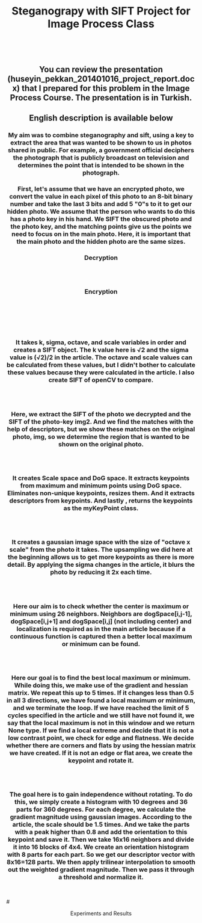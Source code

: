 # <p align="center">Steganograpy with SIFT Project for Image Process Class </p> </br>

## <p align="center">You can review the presentation (huseyin_pekkan_201401016_project_report.docx) that I prepared for this problem in the Image Process Course. The presentation is in Turkish.</p> 

## <p align="center">English description is available below</p> 

### <p align="center">My aim was to combine steganography and sift, using a key to extract the area that was wanted to be shown to us in photos shared in public. For example, a government official deciphers the photograph that is publicly broadcast on television and determines the point that is intended to be shown in the photograph.</p>



### <p align="center">First, let's assume that we have an encrypted photo, we convert the value in each pixel of this photo to an 8-bit binary number and take the last 3 bits and add 5 "0"s to it to get our hidden photo. We assume that the person who wants to do this has a photo key in his hand. We SIFT the obscured photo and the photo key, and the matching points give us the points we need to focus on in the main photo. Here, it is important that the main photo and the hidden photo are the same sizes.</p>
### <p align="center">Decryption</p>
<p align="center" ><img src="https://user-images.githubusercontent.com/75019129/201935184-e9c936ce-cd43-4d3a-93fb-a4ca57d3cb46.png" alt="">
</p></br>

### <p align="center">Encryption</p>
<p align="center" ><img src="https://user-images.githubusercontent.com/75019129/201935523-34666693-dcb8-4bf3-8048-a74be2258f35.png" alt="">
</p></br> 
<p align="center" ><img src="https://user-images.githubusercontent.com/75019129/201935890-517c062d-dcd9-4bb3-b881-8029d54c102b.png" alt="">
</p></br> 

### <p align="center">It takes k, sigma, octave, and scale variables in order and creates a SIFT object. The k value here is √2 and the sigma value is (√2)/2 in the article. The octave and scale values can be calculated from these values, but I didn't bother to calculate these values because they were calculated in the article. I also create SIFT of openCV to compare.</p>
<p align="center" ><img src="https://user-images.githubusercontent.com/75019129/201936311-f78e7118-9034-44ed-9650-863ecea5d94f.png" alt="">
</p></br> 

### <p align="center">Here, we extract the SIFT of the photo we decrypted and the SIFT of the photo-key img2. And we find the matches with the help of descriptors, but we show these matches on the original photo, img, so we determine the region that is wanted to be shown on the original photo.
</p>

<p align="center" ><img src="https://user-images.githubusercontent.com/75019129/201936608-50d0e38a-1b3b-4001-9812-f7b2692295f4.png" alt="">
</p></br> 

### <p align="center">It creates Scale space and DoG space. It extracts keypoints from maximum and minimum points using DoG space. Eliminates non-unique keypoints, resizes them. And it extracts descriptors from keypoints. And lastly , returns the keypoints as the myKeyPoint class.</p>

<p align="center" ><img src="https://user-images.githubusercontent.com/75019129/201937374-36a6b627-340e-452a-bd5a-659539459d0b.png" alt="">
</p></br> 

### <p align="center">It creates a gaussian image space with the size of "octave x scale" from the photo it takes. The upsampling we did here at the beginning allows us to get more keypoints as there is more detail. By applying the sigma changes in the article, it blurs the photo by reducing it 2x each time.
</p>

<p align="center" ><img src="https://user-images.githubusercontent.com/75019129/201937947-d18817e5-5f4c-4858-b514-dfb43b0461b6.png" alt="">
</p></br> 

### <p align="center">Here our aim is to check whether the center is maximum or minimum using 26 neighbors. Neighbors are dogSpace[i,j-1], dogSpace[i,j+1] and dogSpace[i,j] (not including center) and localization is required as in the main article because if a continuous function is captured then a better local maximum or minimum can be found.</p>

<p align="center" ><img src="https://user-images.githubusercontent.com/75019129/201938616-fc5e006a-0db3-4420-98bf-d264dc064043.png" alt="">
</p></br> 

### <p align="center">Here our goal is to find the best local maximum or minimum. While doing this, we make use of the gradient and hessian matrix. We repeat this up to 5 times. If it changes less than 0.5 in all 3 directions, we have found a local maximum or minimum, and we terminate the loop. If we have reached the limit of 5 cycles specified in the article and we still have not found it, we say that the local maximum is not in this window and we return None type. If we find a local extreme and decide that it is not a low contrast point, we check for edge and flatness. We decide whether there are corners and flats by using the hessian matrix we have created. If it is not an edge or flat area, we create the keypoint and rotate it.</p>

<p align="center" ><img src="https://user-images.githubusercontent.com/75019129/201939096-59c1740c-667b-4a59-91c3-993d89ced69b.png" alt="">
</p></br> 

### <p align="center">The goal here is to gain independence without rotating. To do this, we simply create a histogram with 10 degrees and 36 parts for 360 degrees. For each degree, we calculate the gradient magnitude using gaussian images. According to the article, the scale should be 1.5 times. And we take the parts with a peak higher than 0.8 and add the orientation to this keypoint and save it. Then we take 16x16 neighbors and divide it into 16 blocks of 4x4. We create an orientation histogram with 8 parts for each part. So we get our descriptor vector with 8x16=128 parts. We then apply trilinear interpolation to smooth out the weighted gradient magnitude. Then we pass it through a threshold and normalize it.
</p>
<p align="center" ><img src="https://user-images.githubusercontent.com/75019129/201939551-3cb8466f-fca1-4915-8c45-50eb28825bb4.png" alt="">
</p></br> 
# <p align="center">Experiments and Results</p>
<p align="center" ><img src="https://user-images.githubusercontent.com/75019129/201940066-6a0c75a5-4335-4090-9585-8211cba2260a.png" alt="">
</p></br> 
<p align="center" ><img src="https://user-images.githubusercontent.com/75019129/201941259-0fb341fe-241d-4540-b7bd-299fcbf7b511.png" alt="">
</p></br> 
<p align="center" ><img src="https://user-images.githubusercontent.com/75019129/201941553-a378cdf1-da92-4a97-bc35-913a119a7960.png" alt="">
</p></br> 
<p align="center" ><img src="https://user-images.githubusercontent.com/75019129/201941805-73a3d27a-490d-48d0-b209-0a8ebf03b601.png" alt="">
</p></br> 
<p align="center" ><img src="https://user-images.githubusercontent.com/75019129/201941988-eb57eafd-1f9b-417d-b25b-cacc52bf5cbe.png" alt="">
</p></br> 
<p align="center" ><img src="https://user-images.githubusercontent.com/75019129/201942556-bc5c1e74-c8b5-4b6a-8f8f-b5f9cd4cc65f.png" alt="">
</p></br> 
<p align="center" ><img src="https://user-images.githubusercontent.com/75019129/201942716-14a2ce8e-4ad2-49a8-98a9-80c844bb18c9.png" alt="">
</p></br> 
<p align="center" ><img src="https://user-images.githubusercontent.com/75019129/201942870-15c40fea-b8fb-4476-91e0-35969a17fbc3.png" alt="">
</p></br> 




















